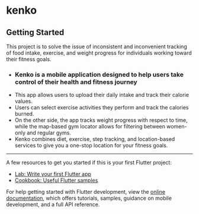 # kenko

## Getting Started

This project is to solve the issue of inconsistent and inconvenient tracking of food intake, exercise, and weight progress for individuals working toward their fitness goals.

- ### Kenko is a mobile application designed to help users take control of their health and fitness journey
- This app allows users to upload their daily intake and track their calorie values.
- Users can select exercise activities they perform and track the calories burned. 
- On the other side, the app tracks weight progress with respect to time, while the map-based gym locator allows for filtering between women-only and regular gyms.
- Kenko combines diet, exercise, step tracking, and location-based services to give you a one-stop location for your fitness goals.

______________________________________________________________________________________________________________________________________________________________________________________________________________________
A few resources to get you started if this is your first Flutter project:

- [Lab: Write your first Flutter app](https://docs.flutter.dev/get-started/codelab)
- [Cookbook: Useful Flutter samples](https://docs.flutter.dev/cookbook)

For help getting started with Flutter development, view the
[online documentation](https://docs.flutter.dev/), which offers tutorials,
samples, guidance on mobile development, and a full API reference.
